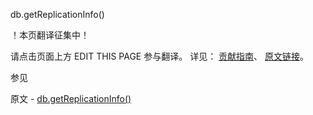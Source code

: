  db.getReplicationInfo()

 ！本页翻译征集中！

请点击页面上方 EDIT THIS PAGE 参与翻译。
详见：
[贡献指南]( https://github.com/JinMuInfo/MongoDB-Manual-zh/blob/master/CONTRIBUTING.md )、
[原文链接](  https://docs.mongodb.com/manual/reference/method/db.getReplicationInfo/  )。

 参见

原文 - [db.getReplicationInfo()]( https://docs.mongodb.com/manual/reference/method/db.getReplicationInfo/ )

